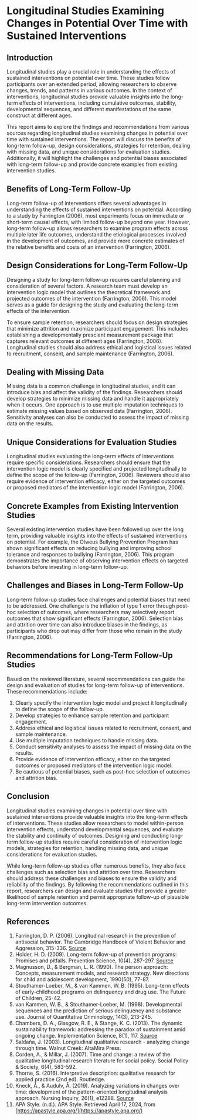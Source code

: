 # Longitudinal Studies Examining Changes in Potential Over Time with Sustained Interventions

## Introduction

Longitudinal studies play a crucial role in understanding the effects of sustained interventions on potential over time. These studies follow participants over an extended period, allowing researchers to observe changes, trends, and patterns in various outcomes. In the context of interventions, longitudinal studies provide valuable insights into the long-term effects of interventions, including cumulative outcomes, stability, developmental sequences, and different manifestations of the same construct at different ages.

This report aims to explore the findings and recommendations from various sources regarding longitudinal studies examining changes in potential over time with sustained interventions. The report will discuss the benefits of long-term follow-up, design considerations, strategies for retention, dealing with missing data, and unique considerations for evaluation studies. Additionally, it will highlight the challenges and potential biases associated with long-term follow-up and provide concrete examples from existing intervention studies.

## Benefits of Long-Term Follow-Up

Long-term follow-up of interventions offers several advantages in understanding the effects of sustained interventions on potential. According to a study by Farrington (2006), most experiments focus on immediate or short-term causal effects, with limited follow-up beyond one year. However, long-term follow-up allows researchers to examine program effects across multiple later life outcomes, understand the etiological processes involved in the development of outcomes, and provide more concrete estimates of the relative benefits and costs of an intervention (Farrington, 2006).

## Design Considerations for Long-Term Follow-Up

Designing a study for long-term follow-up requires careful planning and consideration of several factors. A research team must develop an intervention logic model that outlines the theoretical framework and projected outcomes of the intervention (Farrington, 2006). This model serves as a guide for designing the study and evaluating the long-term effects of the intervention.

To ensure sample retention, researchers should focus on design strategies that minimize attrition and maximize participant engagement. This includes establishing a developmentally prescient measurement package that captures relevant outcomes at different ages (Farrington, 2006). Longitudinal studies should also address ethical and logistical issues related to recruitment, consent, and sample maintenance (Farrington, 2006).

## Dealing with Missing Data

Missing data is a common challenge in longitudinal studies, and it can introduce bias and affect the validity of the findings. Researchers should develop strategies to minimize missing data and handle it appropriately when it occurs. One approach is to use multiple imputation techniques to estimate missing values based on observed data (Farrington, 2006). Sensitivity analyses can also be conducted to assess the impact of missing data on the results.

## Unique Considerations for Evaluation Studies

Longitudinal studies evaluating the long-term effects of interventions require specific considerations. Researchers should ensure that the intervention logic model is clearly specified and projected longitudinally to define the scope of the follow-up (Farrington, 2006). Reviewers should also require evidence of intervention efficacy, either on the targeted outcomes or proposed mediators of the intervention logic model (Farrington, 2006).

## Concrete Examples from Existing Intervention Studies

Several existing intervention studies have been followed up over the long term, providing valuable insights into the effects of sustained interventions on potential. For example, the Olweus Bullying Prevention Program has shown significant effects on reducing bullying and improving school tolerance and responses to bullying (Farrington, 2006). This program demonstrates the importance of observing intervention effects on targeted behaviors before investing in long-term follow-up.

## Challenges and Biases in Long-Term Follow-Up

Long-term follow-up studies face challenges and potential biases that need to be addressed. One challenge is the inflation of type 1 error through post-hoc selection of outcomes, where researchers may selectively report outcomes that show significant effects (Farrington, 2006). Selection bias and attrition over time can also introduce biases in the findings, as participants who drop out may differ from those who remain in the study (Farrington, 2006).

## Recommendations for Long-Term Follow-Up Studies

Based on the reviewed literature, several recommendations can guide the design and evaluation of studies for long-term follow-up of interventions. These recommendations include:

1. Clearly specify the intervention logic model and project it longitudinally to define the scope of the follow-up.
2. Develop strategies to enhance sample retention and participant engagement.
3. Address ethical and logistical issues related to recruitment, consent, and sample maintenance.
4. Use multiple imputation techniques to handle missing data.
5. Conduct sensitivity analyses to assess the impact of missing data on the results.
6. Provide evidence of intervention efficacy, either on the targeted outcomes or proposed mediators of the intervention logic model.
7. Be cautious of potential biases, such as post-hoc selection of outcomes and attrition bias.

## Conclusion

Longitudinal studies examining changes in potential over time with sustained interventions provide valuable insights into the long-term effects of interventions. These studies allow researchers to model within-person intervention effects, understand developmental sequences, and evaluate the stability and continuity of outcomes. Designing and conducting long-term follow-up studies require careful consideration of intervention logic models, strategies for retention, handling missing data, and unique considerations for evaluation studies.

While long-term follow-up studies offer numerous benefits, they also face challenges such as selection bias and attrition over time. Researchers should address these challenges and biases to ensure the validity and reliability of the findings. By following the recommendations outlined in this report, researchers can design and evaluate studies that provide a greater likelihood of sample retention and permit appropriate follow-up of plausible long-term intervention outcomes.

## References

1. Farrington, D. P. (2006). Longitudinal research in the prevention of antisocial behavior. The Cambridge Handbook of Violent Behavior and Aggression, 315-336. [Source](https://www.ncbi.nlm.nih.gov/pmc/articles/PMC5337427/)
2. Holder, H. D. (2009). Long-term follow-up of prevention programs: Promises and pitfalls. Prevention Science, 10(4), 287-297. [Source](https://link.springer.com/article/10.1007/s11121-015-0610-7)
3. Magnusson, D., & Bergman, L. R. (1990). The person approach: Concepts, measurement models, and research strategy. New directions for child and adolescent development, 1990(50), 77-87.
4. Stouthamer-Loeber, M., & van Kammen, W. B. (1995). Long-term effects of early-childhood programs on delinquency and drug use. The Future of Children, 25-42.
5. van Kammen, W. B., & Stouthamer-Loeber, M. (1998). Developmental sequences and the prediction of serious delinquency and substance use. Journal of Quantitative Criminology, 14(3), 213-245.
6. Chambers, D. A., Glasgow, R. E., & Stange, K. C. (2013). The dynamic sustainability framework: addressing the paradox of sustainment amid ongoing change. Implementation Science, 8(1), 117. [Source](https://implementationscience.biomedcentral.com/articles/10.1186/s13012-019-0910-6)
7. Saldaña, J. (2003). Longitudinal qualitative research - analyzing change through time. Walnut Creek: AltaMira Press.
8. Corden, A., & Millar, J. (2007). Time and change: a review of the qualitative longitudinal research literature for social policy. Social Policy & Society, 6(4), 583-592.
9. Thorne, S. (2016). Interpretive description: qualitative research for applied practice (2nd ed). Routledge.
10. Kneck, Å., & Audulv, Å. (2019). Analyzing variations in changes over time: development of the pattern-oriented longitudinal analysis approach. Nursing Inquiry, 26(1), e12288. [Source](https://www.ncbi.nlm.nih.gov/pmc/articles/PMC7480232/)
11. APA Style. (n.d.). APA Style. Retrieved April 17, 2024, from [https://apastyle.apa.org/](https://apastyle.apa.org/)
